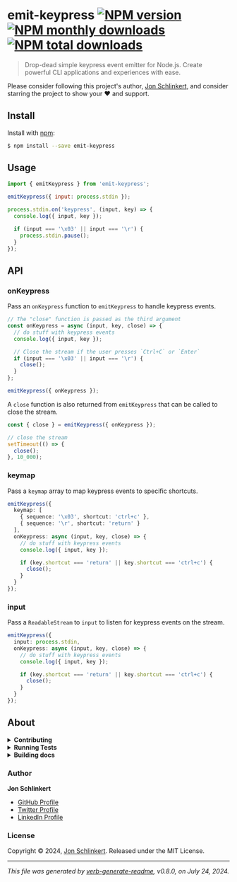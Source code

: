 # emit-keypress [![NPM version](https://img.shields.io/npm/v/emit-keypress.svg?style=flat)](https://www.npmjs.com/package/emit-keypress) [![NPM monthly downloads](https://img.shields.io/npm/dm/emit-keypress.svg?style=flat)](https://npmjs.org/package/emit-keypress) [![NPM total downloads](https://img.shields.io/npm/dt/emit-keypress.svg?style=flat)](https://npmjs.org/package/emit-keypress)

> Drop-dead simple keypress event emitter for Node.js. Create powerful CLI applications and experiences with ease.

Please consider following this project's author, [Jon Schlinkert](https://github.com/jonschlinkert), and consider starring the project to show your :heart: and support.

## Install

Install with [npm](https://www.npmjs.com/):

```sh
$ npm install --save emit-keypress
```

## Usage

```js
import { emitKeypress } from 'emit-keypress';

emitKeypress({ input: process.stdin });

process.stdin.on('keypress', (input, key) => {
  console.log({ input, key });

  if (input === '\x03' || input === '\r') {
    process.stdin.pause();
  }
});
```

## API

### onKeypress

Pass an `onKeypress` function to `emitKeypress` to handle keypress events.

```ts
// The "close" function is passed as the third argument
const onKeypress = async (input, key, close) => {
  // do stuff with keypress events
  console.log({ input, key });

  // Close the stream if the user presses `Ctrl+C` or `Enter`
  if (input === '\x03' || input === '\r') {
    close();
  }
};

emitKeypress({ onKeypress });
```

A `close` function is also returned from `emitKeypress` that can be called to close the stream.

```ts
const { close } = emitKeypress({ onKeypress });

// close the stream
setTimeout(() => {
  close();
}, 10_000);
```

### keymap

Pass a `keymap` array to map keypress events to specific shortcuts.

```ts
emitKeypress({
  keymap: [
    { sequence: '\x03', shortcut: 'ctrl+c' },
    { sequence: '\r', shortcut: 'return' }
  ],
  onKeypress: async (input, key, close) => {
    // do stuff with keypress events
    console.log({ input, key });

    if (key.shortcut === 'return' || key.shortcut === 'ctrl+c') {
      close();
    }
  }
});
```

### input

Pass a `ReadableStream` to `input` to listen for keypress events on the stream.

```ts
emitKeypress({
  input: process.stdin,
  onKeypress: async (input, key, close) => {
    // do stuff with keypress events
    console.log({ input, key });

    if (key.shortcut === 'return' || key.shortcut === 'ctrl+c') {
      close();
    }
  }
});
```

## About

<details>
<summary><strong>Contributing</strong></summary>

Pull requests and stars are always welcome. For bugs and feature requests, [please create an issue](../../issues/new).

</details>

<details>
<summary><strong>Running Tests</strong></summary>

Running and reviewing unit tests is a great way to get familiarized with a library and its API. You can install dependencies and run tests with the following command:

```sh
$ npm install && npm test
```

</details>

<details>
<summary><strong>Building docs</strong></summary>

_(This project's readme.md is generated by [verb](https://github.com/verbose/verb-generate-readme), please don't edit the readme directly. Any changes to the readme must be made in the [.verb.md](.verb.md) readme template.)_

To generate the readme, run the following command:

```sh
$ npm install -g verbose/verb#dev verb-generate-readme && verb
```

</details>

### Author

**Jon Schlinkert**

* [GitHub Profile](https://github.com/jonschlinkert)
* [Twitter Profile](https://twitter.com/jonschlinkert)
* [LinkedIn Profile](https://linkedin.com/in/jonschlinkert)

### License

Copyright © 2024, [Jon Schlinkert](https://github.com/jonschlinkert).
Released under the MIT License.

***

_This file was generated by [verb-generate-readme](https://github.com/verbose/verb-generate-readme), v0.8.0, on July 24, 2024._